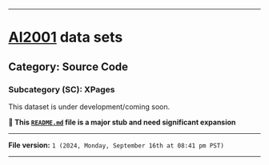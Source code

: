 
***

# [AI2001](https://github.com/seanpm2001/AI2001/) data sets

## Category: Source Code

### Subcategory (SC): XPages

This dataset is under development/coming soon.

**🌱️ This [`README.md`](/README.md) file is a major stub and need significant expansion**

***

**File version:** `1 (2024, Monday, September 16th at 08:41 pm PST)`

***
